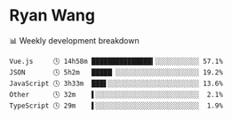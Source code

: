 # Ryan Wang

 <!-- waka-box start -->
📊 Weekly development breakdown
```text
Vue.js     🕓 14h58m ███████████████▍░░░░░░░░░░░ 57.1%
JSON       🕓 5h2m   █████▏░░░░░░░░░░░░░░░░░░░░░ 19.2%
JavaScript 🕓 3h33m  ███▋░░░░░░░░░░░░░░░░░░░░░░░ 13.6%
Other      🕓 32m    ▌░░░░░░░░░░░░░░░░░░░░░░░░░░  2.1%
TypeScript 🕓 29m    ▌░░░░░░░░░░░░░░░░░░░░░░░░░░  1.9%
```
<!-- Powered by https://github.com/YouEclipse/waka-box-go . -->
<!-- waka-box end -->